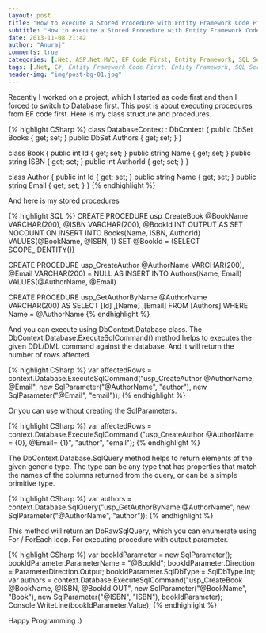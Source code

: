 ```yaml
---
layout: post
title: "How to execute a Stored Procedure with Entity Framework Code First "
subtitle: "How to execute a Stored Procedure with Entity Framework Code First "
date: 2013-11-08 21:42
author: "Anuraj"
comments: true
categories: [.Net, ASP.Net MVC, EF Code First, Entity Framework, SQL Server]
tags: [.Net, C#, Entity Framework Code First, Entity Framework, SQL Server, Stored Procedure]
header-img: "img/post-bg-01.jpg"
---
```

Recently I worked on a project, which I started as code first and then I forced to switch to Database first. This post is about executing procedures from EF code first. Here is my class structure and procedures.

{% highlight CSharp %}
class DatabaseContext : DbContext
{
    public DbSet<Book> Books { get; set; }
    public DbSet<Author> Authors { get; set; }
}

class Book
{
    public int Id { get; set; }
    public string Name { get; set; }
    public string ISBN { get; set; }
    public int AuthorId { get; set; }
}

class Author
{
    public int Id { get; set; }
    public string Name { get; set; }
    public string Email { get; set; }
}
{% endhighlight %}

And here is my stored procedures

{% highlight SQL %}
CREATE PROCEDURE usp_CreateBook
@BookName VARCHAR(200), @ISBN VARCHAR(200), @BookId INT OUTPUT
AS
SET NOCOUNT ON
INSERT INTO Books(Name, ISBN, AuthorId) VALUES(@BookName, @ISBN, 1)
SET @BookId = (SELECT SCOPE_IDENTITY())

CREATE PROCEDURE usp_CreateAuthor
@AuthorName VARCHAR(200), @Email VARCHAR(200) = NULL
AS
INSERT INTO Authors(Name, Email) VALUES(@AuthorName, @Email)

CREATE PROCEDURE usp_GetAuthorByName
@AuthorName VARCHAR(200)
AS
SELECT [Id] ,[Name] ,[Email] FROM [Authors]
WHERE Name = @AuthorName
{% endhighlight %}

And you can execute using DbContext.Database class. The DbContext.Database.ExecuteSqlCommand() method helps to executes the given DDL/DML command against the database. And it will return the number of rows affected.

{% highlight CSharp %}
var affectedRows = context.Database.ExecuteSqlCommand("usp_CreateAuthor @AuthorName, @Email",
    new SqlParameter("@AuthorName", "author"),
    new SqlParameter("@Email", "email"));
{% endhighlight %}

Or you can use without creating the SqlParameters.

{% highlight CSharp %}
var affectedRows = context.Database.ExecuteSqlCommand
    ("usp_CreateAuthor @AuthorName = {0}, @Email= {1}", 
    "author", "email");
{% endhighlight %}

The DbContext.Database.SqlQuery method helps to return elements of the given generic type. The type can be any type that has properties that match the names of the columns returned from the query, or can be a simple primitive type.

{% highlight CSharp %}
var authors = context.Database.SqlQuery<Author>("usp_GetAuthorByName @AuthorName", 
    new SqlParameter("@AuthorName", "author"));
{% endhighlight %}

This method will return an DbRawSqlQuery<author>, which you can enumerate using For / ForEach loop. For executing procedure with output parameter.

{% highlight CSharp %}
var bookIdParameter = new SqlParameter();
bookIdParameter.ParameterName = "@BookId";
bookIdParameter.Direction = ParameterDirection.Output;
bookIdParameter.SqlDbType = SqlDbType.Int;
var authors = context.Database.ExecuteSqlCommand("usp_CreateBook @BookName, @ISBN, @BookId OUT",
    new SqlParameter("@BookName", "Book"),
    new SqlParameter("@ISBN", "ISBN"),
    bookIdParameter);
Console.WriteLine(bookIdParameter.Value);
{% endhighlight %}

Happy Programming :)</author>
